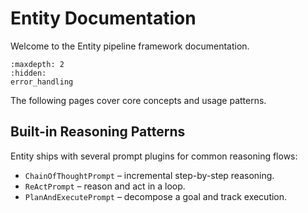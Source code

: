 # Entity Documentation

Welcome to the Entity pipeline framework documentation.

```{toctree}
:maxdepth: 2
:hidden:
error_handling
```

The following pages cover core concepts and usage patterns.

## Built-in Reasoning Patterns

Entity ships with several prompt plugins for common reasoning flows:

- `ChainOfThoughtPrompt` – incremental step-by-step reasoning.
- `ReActPrompt` – reason and act in a loop.
- `PlanAndExecutePrompt` – decompose a goal and track execution.
